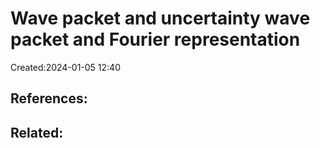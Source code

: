 # Wave packet and uncertainty wave packet and Fourier representation
Created:2024-01-05 12:40


## References:

## Related:



